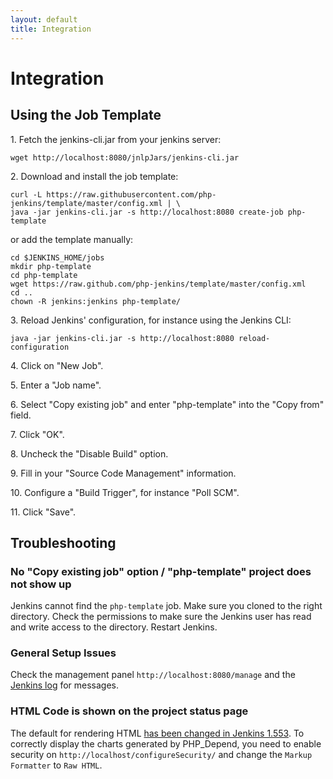```yaml
---
layout: default
title: Integration
---
```


# Integration

## Using the Job Template

1\. Fetch the jenkins-cli.jar from your jenkins server: 

    wget http://localhost:8080/jnlpJars/jenkins-cli.jar
 
2\. Download and install the job template:

    curl -L https://raw.githubusercontent.com/php-jenkins/template/master/config.xml | \
    java -jar jenkins-cli.jar -s http://localhost:8080 create-job php-template

or add the template manually:

    cd $JENKINS_HOME/jobs
    mkdir php-template
    cd php-template
    wget https://raw.github.com/php-jenkins/template/master/config.xml
    cd ..
    chown -R jenkins:jenkins php-template/

3\. Reload Jenkins' configuration, for instance using the Jenkins CLI:

    java -jar jenkins-cli.jar -s http://localhost:8080 reload-configuration

4\. Click on "New Job".

5\. Enter a "Job name".

6\. Select "Copy existing job" and enter "php-template" into the "Copy from" field.

7\. Click "OK".

8\. Uncheck the "Disable Build" option.

9\. Fill in your "Source Code Management" information.

10\. Configure a "Build Trigger", for instance "Poll SCM".

11\. Click "Save".

## Troubleshooting

### No "Copy existing job" option / "php-template" project does not show up

Jenkins cannot find the <code>php-template</code> job. Make sure you cloned to the right directory. Check the permissions to make sure the Jenkins user has read and write access to the directory. Restart Jenkins.

### General Setup Issues
Check the management panel <code>http://localhost:8080/manage</code> and the <a href="http://wiki.jenkins-ci.org/display/JENKINS/Logging">Jenkins log</a> for messages.

### HTML Code is shown on the project status page
The default for rendering HTML <a href="https://issues.jenkins-ci.org/browse/JENKINS-22028">has been changed in Jenkins 1.553</a>. To correctly display the charts generated by PHP_Depend, you need to enable security on <code>http://localhost/configureSecurity/</code> and change the <code>Markup Formatter</code> to <code>Raw HTML</code>.
